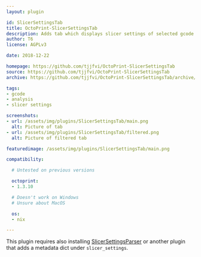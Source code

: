 ```yaml
---
layout: plugin

id: SlicerSettingsTab
title: OctoPrint-SlicerSettingsTab
description: Adds tab which displays slicer settings of selected gcode file.
author: T6
license: AGPLv3

date: 2018-12-22

homepage: https://github.com/tjjfvi/OctoPrint-SlicerSettingsTab
source: https://github.com/tjjfvi/OctoPrint-SlicerSettingsTab
archive: https://github.com/tjjfvi/OctoPrint-SlicerSettingsTab/archive/master.zip

tags:
- gcode
- analysis
- slicer settings

screenshots:
- url: /assets/img/plugins/SlicerSettingsTab/main.png
  alt: Picture of tab
- url: /assets/img/plugins/SlicerSettingsTab/filtered.png
  alt: Picture of filtered tab

featuredimage: /assets/img/plugins/SlicerSettingsTab/main.png

compatibility:

  # Untested on previous versions

  octoprint:
  - 1.3.10

  # Doesn't work on Windows
  # Unsure about MacOS

  os:
  - nix

---
```


This plugin requires also installing [SlicerSettingsParser](/plugins/SlicerSettingsParser)
or another plugin that adds a metadata dict under `slicer_settings`.
